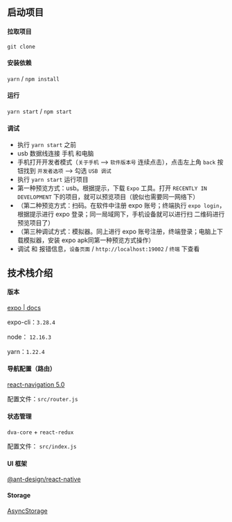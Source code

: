 ## 启动项目

#### 拉取项目

`git clone`

#### 安装依赖

`yarn` / `npm install`

#### 运行

`yarn start` / `npm start`

#### 调试

- 执行 `yarn start` 之前
- usb 数据线连接 手机 和电脑
- 手机打开开发者模式（`关于手机` --> `软件版本号` 连续点击），点击左上角 `back` 按钮找到 `开发者选项` --> 勾选 `USB 调试`
- 执行 `yarn start` 运行项目
- 第一种预览方式：usb。根据提示，下载 `Expo` 工具。打开 `RECENTLY IN DEVELOPMENT` 下的项目，就可以预览项目（貌似也需要同一网络下）
- （第二种预览方式：扫码。在软件中注册 expo 账号；终端执行 `expo login`，根据提示进行 expo 登录；同一局域网下，手机设备就可以进行扫 二维码进行预览项目了）
- （第三种调试方式：模拟器。同上进行 expo 账号注册，终端登录；电脑上下载模拟器，安装 expo apk同第一种预览方式操作）
- 调试 和 报错信息，`设备页面` / `http://localhost:19002` / `终端` 下查看


## 技术栈介绍

#### 版本

[expo | docs](https://docs.expo.io/)

expo-cli：`3.28.4`

node： `12.16.3`

yarn：`1.22.4`

#### 导航配置（路由）

[react-navigation 5.0](https://reactnavigation.org/docs/getting-started)

配置文件：`src/router.js`

#### 状态管理

`dva-core` + `react-redux`

配置文件： `src/index.js`

#### UI 框架

[@ant-design/react-native](https://rn.mobile.ant.design/components/button-cn/)

#### Storage

[AsyncStorage](https://react-native-async-storage.github.io/async-storage/docs/usage)